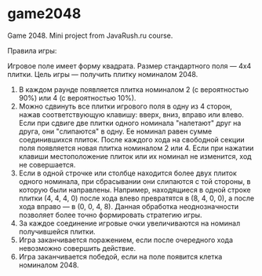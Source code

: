 # game2048
Game 2048. Mini project from JavaRush.ru course.

Правила игры:

Игровое поле имеет форму квадрата. Размер стандартного поля — 4x4 плитки. Цель игры — получить плитку номиналом 2048.

1. В каждом раунде появляется плитка номиналом 2 (с вероятностью 90%) или 4 (с вероятностью 10%).
2. Можно сдвинуть все плитки игрового поля в одну из 4 сторон, нажав соответствующую клавишу: вверх, вниз, вправо или влево. Если при сдвиге две плитки одного номинала "налетают" друг на друга, они "слипаются" в одну. Ее номинал равен сумме соединившихся плиток. После каждого хода на свободной секции поля появляется новая плитка номиналом 2 или 4. Если при нажатии клавиши местоположение плиток или их номинал не изменится, ход не совершается.
3. Если в одной строчке или столбце находится более двух плиток одного номинала, при сбрасывании они слипаются с той стороны, в которую были направлены. Например, находящиеся в одной строке плитки (4, 4, 4, 0) после хода влево превратятся в (8, 4, 0, 0), а после хода вправо — в (0, 0, 4, 8). Данная обработка неоднозначности позволяет более точно формировать стратегию игры.
4. За каждое соединение игровые очки увеличиваются на номинал получившейся плитки.
5. Игра заканчивается поражением, если после очередного хода невозможно совершить действие.
6. Игра заканчивается победой, если на поле появится клетка номиналом 2048.
